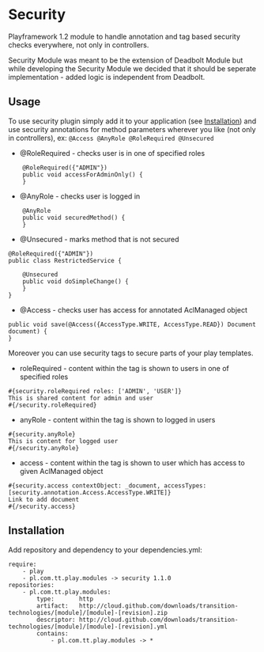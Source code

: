 Security
=========

Playframework 1.2 module to handle annotation and tag based security checks everywhere, not only in controllers.

Security Module was meant to be the extension of Deadbolt Module but while developing the Security Module we decided 
that it should be seperate implementation - added logic is independent from Deadbolt.

Usage
-----
To use security plugin simply add it to your application (see [Installation](#Installation))
and use security annotations for method parameters wherever you like (not only in controllers), ex:
```@Access @AnyRole @RoleRequired @Unsecured```

* @RoleRequired - checks user is in one of specified roles

```
	@RoleRequired({"ADMIN"})
    public void accessForAdminOnly() {
    }
```

* @AnyRole - checks user is logged in 

```
	@AnyRole
    public void securedMethod() {
    }
```	

* @Unsecured - marks method that is not secured 

```
@RoleRequired({"ADMIN"})
public class RestrictedService {

    @Unsecured
    public void doSimpleChange() {
    } 
}
```	

* @Access - checks user has access for annotated AclManaged object 

```
public void save(@Access({AccessType.WRITE, AccessType.READ}) Document document) {
}
```	

Moreover you can use security tags to secure parts of your play templates.

* roleRequired - content within the tag is shown to users in one of specified roles

```
#{security.roleRequired roles: ['ADMIN', 'USER']}
This is shared content for admin and user
#{/security.roleRequired}
```

* anyRole - content within the tag is shown to logged in users 

```
#{security.anyRole}
This is content for logged user
#{/security.anyRole}
```

* access - content within the tag is shown to user which has access to given AclManaged object

```
#{security.access contextObject: _document, accessTypes: [security.annotation.Access.AccessType.WRITE]}
Link to add document
#{/security.access}
```


Installation
------------
Add repository and dependency to your dependencies.yml:
  
    require:
		- play
		- pl.com.tt.play.modules -> security 1.1.0
	repositories:
		- pl.com.tt.play.modules:
			type:       http
			artifact:   http://cloud.github.com/downloads/transition-technologies/[module]/[module]-[revision].zip
			descriptor: http://cloud.github.com/downloads/transition-technologies/[module]/[module]-[revision].yml
			contains:
				- pl.com.tt.play.modules -> *
